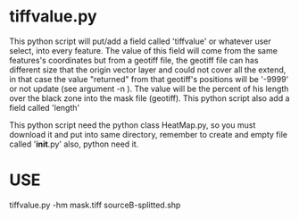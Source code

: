 # tiffvalue.py

This python script will put/add a field called 'tiffvalue' or whatever user select, into every feature. The value of this field will come from the same features's coordinates but from a geotiff file, the geotiff file can has different size that the origin vector layer and could not cover all the extend, in that case the value "returned" from that geotiff's positions will be '-9999' or not update (see argument -n ). The value will be the percent of his length over the black zone into the mask file (geotiff). This python script also add a field called 'length'

This python script need the python class HeatMap.py, so you must download it and put into same directory,  remember to create and empty file called '__init__.py' also, python need it.

# USE

tiffvalue.py -hm mask.tiff sourceB-splitted.shp
